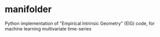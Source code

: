 # manifolder
Python implementation of "Empirical Intrinsic Geometry" (EIG) code, for machine learning multivariate time-series
